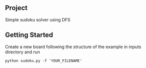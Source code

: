 ## Project

Simple sudoku solver using DFS

## Getting Started

Create a new board following the structure of the example in inputs directory and run

```
python sudoku.py -f 'YOUR_FILENAME'
```
